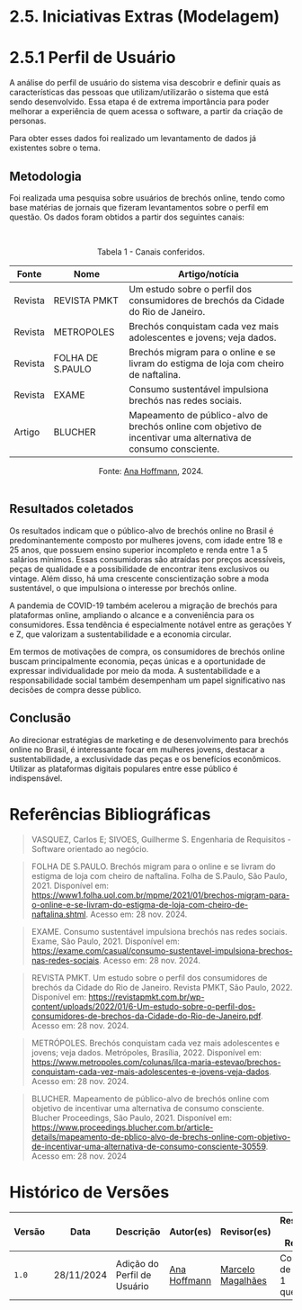 # 2.5. Iniciativas Extras (Modelagem)

# 2.5.1 Perfil de Usuário

A análise do perfil de usuário do sistema visa descobrir e definir quais as características das pessoas que utilizam/utilizarão o sistema que está sendo desenvolvido. Essa etapa é de extrema importância para poder melhorar a experiência de quem acessa o software, a partir da criação de personas.

Para obter esses dados foi realizado um levantamento de dados já existentes sobre o tema.

## Metodologia

Foi realizada uma pesquisa sobre usuários de brechós online, tendo como base matérias de jornais que fizeram levantamentos sobre o perfil em questão. Os dados foram obtidos a partir dos seguintes canais:

<br><figcaption align="center">Tabela 1 - Canais conferidos.</figcaption>

| Fonte   | Nome             | Artigo/notícia                                                                                                 |
| ------- | ---------------- | -------------------------------------------------------------------------------------------------------------- |
| Revista | REVISTA PMKT     | Um estudo sobre o perfil dos consumidores de brechós da Cidade do Rio de Janeiro.                              |
| Revista | METROPOLES       | Brechós conquistam cada vez mais adolescentes e jovens; veja dados.                                            |
| Revista | FOLHA DE S.PAULO | Brechós migram para o online e se livram do estigma de loja com cheiro de naftalina.                           |
| Revista | EXAME            | Consumo sustentável impulsiona brechós nas redes sociais.                                                      |
| Artigo  | BLUCHER          | Mapeamento de público-alvo de brechós online com objetivo de incentivar uma alternativa de consumo consciente. |

<figcaption align="center">Fonte: <a href="https://github.com/AnHoff" target="_blank">Ana Hoffmann</a>, 2024.
</figcaption><br>

## Resultados coletados

Os resultados indicam que o público-alvo de brechós online no Brasil é predominantemente composto por mulheres jovens, com idade entre 18 e 25 anos, que possuem ensino superior incompleto e renda entre 1 a 5 salários mínimos. Essas consumidoras são atraídas por preços acessíveis, peças de qualidade e a possibilidade de encontrar itens exclusivos ou vintage. Além disso, há uma crescente conscientização sobre a moda sustentável, o que impulsiona o interesse por brechós online.

A pandemia de COVID-19 também acelerou a migração de brechós para plataformas online, ampliando o alcance e a conveniência para os consumidores. Essa tendência é especialmente notável entre as gerações Y e Z, que valorizam a sustentabilidade e a economia circular.

Em termos de motivações de compra, os consumidores de brechós online buscam principalmente economia, peças únicas e a oportunidade de expressar individualidade por meio da moda. A sustentabilidade e a responsabilidade social também desempenham um papel significativo nas decisões de compra desse público.

## Conclusão

Ao direcionar estratégias de marketing e de desenvolvimento para brechós online no Brasil, é interessante focar em mulheres jovens, destacar a sustentabilidade, a exclusividade das peças e os benefícios econômicos. Utilizar as plataformas digitais populares entre esse público é indispensável.

# Referências Bibliográficas

> VASQUEZ, Carlos E; SIVOES, Guilherme S. Engenharia de Requisitos - Software orientado ao negócio.

> FOLHA DE S.PAULO. Brechós migram para o online e se livram do estigma de loja com cheiro de naftalina. Folha de S.Paulo, São Paulo, 2021. Disponível em: https://www1.folha.uol.com.br/mpme/2021/01/brechos-migram-para-o-online-e-se-livram-do-estigma-de-loja-com-cheiro-de-naftalina.shtml. Acesso em: 28 nov. 2024.

> EXAME. Consumo sustentável impulsiona brechós nas redes sociais. Exame, São Paulo, 2021. Disponível em: https://exame.com/casual/consumo-sustentavel-impulsiona-brechos-nas-redes-sociais. Acesso em: 28 nov. 2024.

> REVISTA PMKT. Um estudo sobre o perfil dos consumidores de brechós da Cidade do Rio de Janeiro. Revista PMKT, São Paulo, 2022. Disponível em: https://revistapmkt.com.br/wp-content/uploads/2022/01/6-Um-estudo-sobre-o-perfil-dos-consumidores-de-brechos-da-Cidade-do-Rio-de-Janeiro.pdf. Acesso em: 28 nov. 2024.

> METRÓPOLES. Brechós conquistam cada vez mais adolescentes e jovens; veja dados. Metrópoles, Brasília, 2022. Disponível em: https://www.metropoles.com/colunas/ilca-maria-estevao/brechos-conquistam-cada-vez-mais-adolescentes-e-jovens-veja-dados. Acesso em: 28 nov. 2024.

> BLUCHER. Mapeamento de público-alvo de brechós online com objetivo de incentivar uma alternativa de consumo consciente. Blucher Proceedings, São Paulo, 2021. Disponível em: https://www.proceedings.blucher.com.br/article-details/mapeamento-de-pblico-alvo-de-brechs-online-com-objetivo-de-incentivar-uma-alternativa-de-consumo-consciente-30559. Acesso em: 28 nov. 2024

# Histórico de Versões

| Versão | Data       | Descrição                   | Autor(es)                                 | Revisor(es)                                      | Resultado da Revisão        |
| ------ | ---------- | --------------------------- | ----------------------------------------- | ------------------------------------------------ | --------------------------- |
| `1.0`  | 28/11/2024 | Adição do Perfil de Usuário | [Ana Hoffmann](https://github.com/AnHoff) | [Marcelo Magalhães](https://github.com/marrcelo) | Correção de tabela 1 quebrada |
